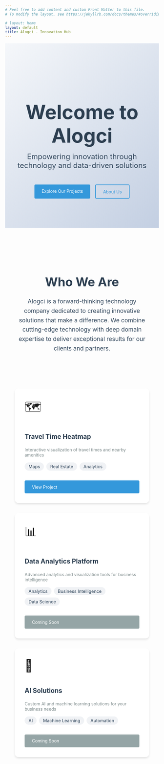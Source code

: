 ```yaml
---
# Feel free to add content and custom Front Matter to this file.
# To modify the layout, see https://jekyllrb.com/docs/themes/#overriding-theme-defaults

# layout: home
layout: default
title: Alogci - Innovation Hub
---
```


<div class="hero">
  <h1>Welcome to Alogci</h1>
  <p class="lead">Empowering innovation through technology and data-driven solutions</p>
  <div class="hero-buttons">
    <a href="#projects" class="button primary">Explore Our Projects</a>
    <a href="/about" class="button secondary">About Us</a>
  </div>
</div>

<div class="about-section">
  <h2>Who We Are</h2>
  <p>Alogci is a forward-thinking technology company dedicated to creating innovative solutions that make a difference. We combine cutting-edge technology with deep domain expertise to deliver exceptional results for our clients and partners.</p>
</div>

<div id="projects" class="projects-grid">
  <div class="project-card">
    <div class="project-icon">🗺️</div>
    <h2>Travel Time Heatmap</h2>
    <p>Interactive visualization of travel times and nearby amenities</p>
    <div class="project-tags">
      <span class="tag">Maps</span>
      <span class="tag">Real Estate</span>
      <span class="tag">Analytics</span>
    </div>
    <a href="/projects/travel-time-heatmap" class="button">View Project</a>
  </div>

  <div class="project-card">
    <div class="project-icon">📊</div>
    <h2>Data Analytics Platform</h2>
    <p>Advanced analytics and visualization tools for business intelligence</p>
    <div class="project-tags">
      <span class="tag">Analytics</span>
      <span class="tag">Business Intelligence</span>
      <span class="tag">Data Science</span>
    </div>
    <a href="#" class="button disabled">Coming Soon</a>
  </div>

  <div class="project-card">
    <div class="project-icon">🤖</div>
    <h2>AI Solutions</h2>
    <p>Custom AI and machine learning solutions for your business needs</p>
    <div class="project-tags">
      <span class="tag">AI</span>
      <span class="tag">Machine Learning</span>
      <span class="tag">Automation</span>
    </div>
    <a href="#" class="button disabled">Coming Soon</a>
  </div>
</div>

<style>
.hero {
  text-align: center;
  padding: 6rem 2rem;
  background: linear-gradient(135deg, #f5f7fa 0%, #c3cfe2 100%);
  margin-bottom: 2rem;
}

.hero h1 {
  font-size: 4rem;
  margin-bottom: 1rem;
  color: #2c3e50;
}

.lead {
  font-size: 1.5rem;
  color: #34495e;
  max-width: 800px;
  margin: 0 auto 2rem;
}

.hero-buttons {
  display: flex;
  gap: 1rem;
  justify-content: center;
}

.button {
  display: inline-block;
  padding: 0.8rem 1.5rem;
  background: #3498db;
  color: white;
  text-decoration: none;
  border-radius: 4px;
  margin-top: 1rem;
  transition: all 0.2s;
  border: none;
  cursor: pointer;
}

.button.primary {
  background: #3498db;
}

.button.secondary {
  background: transparent;
  border: 2px solid #3498db;
  color: #3498db;
}

.button:hover {
  transform: translateY(-2px);
  box-shadow: 0 4px 8px rgba(0,0,0,0.1);
}

.button.disabled {
  background: #95a5a6;
  cursor: not-allowed;
}

.projects-grid {
  display: grid;
  grid-template-columns: repeat(auto-fit, minmax(300px, 1fr));
  gap: 2rem;
  padding: 2rem;
  max-width: 1200px;
  margin: 0 auto;
}

.project-card {
  background: white;
  border-radius: 12px;
  padding: 2rem;
  box-shadow: 0 4px 6px rgba(0, 0, 0, 0.1);
  transition: all 0.3s;
  display: flex;
  flex-direction: column;
}

.project-card:hover {
  transform: translateY(-5px);
  box-shadow: 0 8px 12px rgba(0, 0, 0, 0.15);
}

.project-icon {
  font-size: 2.5rem;
  margin-bottom: 1rem;
}

.project-card h2 {
  color: #2c3e50;
  margin-bottom: 0.5rem;
}

.project-card p {
  color: #7f8c8d;
  margin-bottom: 1rem;
  flex-grow: 1;
}

.project-tags {
  display: flex;
  flex-wrap: wrap;
  gap: 0.5rem;
  margin-bottom: 1rem;
}

.tag {
  background: #f0f2f5;
  color: #34495e;
  padding: 0.3rem 0.8rem;
  border-radius: 20px;
  font-size: 0.9rem;
}

.coming-soon {
  opacity: 0.8;
}

.about-section {
  max-width: 800px;
  margin: 0 auto;
  padding: 4rem 2rem;
  text-align: center;
}

.about-section h2 {
  color: #2c3e50;
  margin-bottom: 1.5rem;
  font-size: 2.5rem;
}

.about-section p {
  color: #34495e;
  font-size: 1.2rem;
  line-height: 1.6;
}

@media (max-width: 768px) {
  .hero h1 {
    font-size: 3rem;
  }
  
  .lead {
    font-size: 1.2rem;
  }
  
  .hero-buttons {
    flex-direction: column;
  }
  
  .projects-grid {
    grid-template-columns: 1fr;
  }
}
</style>